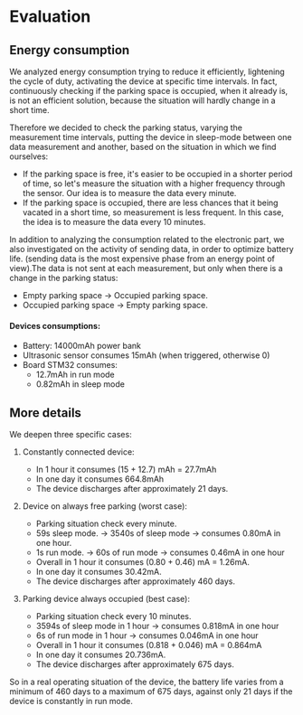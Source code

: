 # Evaluation

## Energy consumption

We analyzed energy consumption trying to reduce it efficiently, lightening the cycle of duty, activating the device at specific time intervals. In fact, continuously checking if the parking space is occupied, when it already is, is not an efficient solution, because  the situation will hardly change in a short time.

Therefore we decided to check the parking status, varying the measurement time intervals, putting the device in sleep-mode between one data measurement and another, based on the situation in which we find ourselves:
- If the parking space is free, it's easier to be occupied in a shorter period of time, so let's measure the situation with a higher frequency                           through the sensor.
  Our idea is to measure the data every minute.
- If the parking space is occupied, there are less chances that it being vacated in a short time, so measurement is less frequent.
In this case, the idea is to measure the data every 10 minutes.

In addition to analyzing the consumption related to the electronic part, we also investigated on the activity of sending data, in order to optimize battery life. (sending data is the most expensive phase from an energy point of view).The data is not sent at each measurement, but only when there is a change in the parking status:
- Empty parking space -> Occupied parking space.
- Occupied parking space -> Empty parking space.

#### Devices consumptions:
- Battery: 14000mAh power bank
- Ultrasonic sensor consumes 15mAh (when triggered, otherwise 0)
- Board STM32 consumes:
    - 12.7mAh in run mode
    - 0.82mAh in sleep mode

## More details

We deepen three specific cases:

1) Constantly connected device:
   - In 1 hour it consumes (15 + 12.7) mAh = 27.7mAh
   - In one day it consumes 664.8mAh
   - The device discharges after approximately 21 days.

2) Device on always free parking (worst case):
   - Parking situation check every minute.
   - 59s sleep mode. -> 3540s of sleep mode -> consumes 0.80mA in one hour.
   - 1s run mode. -> 60s of run mode -> consumes 0.46mA in one hour
   - Overall in 1 hour it consumes (0.80 + 0.46) mA = 1.26mA.
   - In one day it consumes 30.42mA.
   - The device discharges after approximately 460 days.

3) Parking device always occupied (best case):
   - Parking situation check every 10 minutes.
   - 3594s of sleep mode in 1 hour -> consumes 0.818mA in one hour
   - 6s of run mode in 1 hour -> consumes 0.046mA in one hour
   - Overall in 1 hour it consumes (0.818 + 0.046) mA = 0.864mA
   - In one day it consumes 20.736mA.
   - The device discharges after approximately 675 days.

So in a real operating situation of the device, the battery life varies from a minimum of 460 days to a maximum of 675 days, against only 21 days if the device is constantly in run mode.





